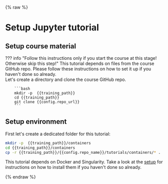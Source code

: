 {% raw %}
# Setup Jupyter tutorial

## Setup course material 

??? info "Follow this instructions only if you start the course at this stage! Otherwise skip this step!"
        This tutorial depends on files from the course GitHub repo. Please follow these instructions 
        on how to set it up if you haven't done so already.  
        Let's create a directory and clone the course GitHub repo.
        
        ```bash
        mkdir -p  {{training_path}}
        cd {{training_path}}
        git clone {{config.repo_url}}
        ```

## Setup environment 

First let's create a dedicated folder for this tutorial:

```bash
mkdir -p  {{training_path}}/containers
cd {{training_path}}/containers
cp -r {{training_path}}/{{config.repo_name}}/tutorials/containers/* . 
```

This tutorial depends on Docker and Singularity. Take a look at the
[setup](../course-information/pre-course-setup.md) for instructions on how to install them if you
haven't done so already.

{% endraw %}